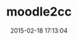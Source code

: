 ---
layout: post
title:  "moodle2cc"
repo:   "instructure/moodle2cc"
date:   2015-02-18 17:13:04
gemurl: https://github.com/instructure/moodle2cc
---